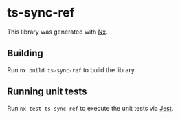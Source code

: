 # ts-sync-ref

This library was generated with [Nx](https://nx.dev).

## Building

Run `nx build ts-sync-ref` to build the library.

## Running unit tests

Run `nx test ts-sync-ref` to execute the unit tests via [Jest](https://jestjs.io).
